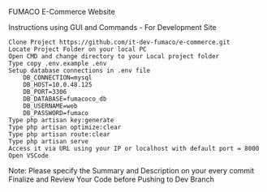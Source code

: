 FUMACO E-Commerce Website

Instructions using GUI and Commands - For Development Site

    Clone Project https://github.com/it-dev-fumaco/e-commerce.git
    Locate Project Folder on your local PC
    Open CMD and change directory to your Local project folder
    Type copy .env.example .env
    Setup database connections in .env file
        DB_CONNECTION=mysql
        DB_HOST=10.0.48.125
        DB_PORT=3306
        DB_DATABASE=fumacoco_db
        DB_USERNAME=web
        DB_PASSWORD=fumaco
    Type php artisan key:generate
    Type php artisan optimize:clear
    Type php artisan route:clear
    Type php artisan serve
    Access it via URL using your IP or localhost with default port = 8000
    Open VSCode

Note: Please specify the Summary and Description on your every commit﻿ Finalize and Review Your Code before Pushing to Dev Branch
